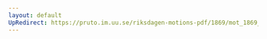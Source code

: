 ```yaml
---
layout: default
UpRedirect: https://pruto.im.uu.se/riksdagen-motions-pdf/1869/mot_1869__ak__256/mot_1869__ak__256-001.pdf
---
```

